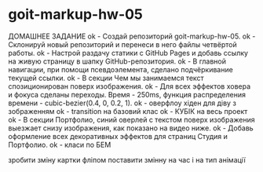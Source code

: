 # goit-markup-hw-05

ДОМАШНЕЕ ЗАДАНИЕ
ok - Создай репозиторий goit-markup-hw-05.
ok - Склонируй новый репозиторий и перенеси в него файлы четвёртой работы.
ok - Настрой раздачу статики с GitHub Pages и добавь ссылку на живую страницу в шапку GitHub-репозитория.
ok - В главной навигации, при помощи псевдоэлемента, сделано подчёркивание текущей ссылки.
ok - В секции Чем мы занимаемся текст спозиционирован поверх изображения.
ok - Для всех эффектов ховера и фокуса сделаны переходы. Время - 250ms, функция распределения времени - cubic-bezier(0.4, 0, 0.2, 1).
ok - оверфлоу хіден для діву з зображенням
ok - transition на базовий клас
ok - КУБІК на весь проект
ok - В секции Портфолио, синий оверлей с текстом поверх изображения выезжает снизу изображения, как показано на видео ниже.
ok - Добавь оформление всех декоративных эффектов для страниц Студия и Портфолио.
ok - класи по БЕМ

зробити зміну картки фліпом
поставити змінну на час і на тип анімації
